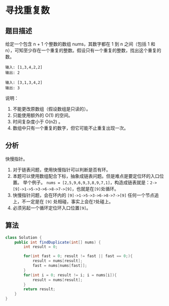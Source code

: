 # 寻找重复数

## 题目描述

给定一个包含 n + 1 个整数的数组 nums，其数字都在 1 到 n 之间（包括 1 和 n），可知至少存在一个重复的整数。假设只有一个重复的整数，找出这个重复的数。

```
输入: [1,3,4,2,2]
输出: 2

输入: [3,1,3,4,2]
输出: 3
```

说明：

1. 不能更改原数组（假设数组是只读的）。
2. 只能使用额外的 O(1) 的空间。
3. 时间复杂度小于 O(n2) 。
4. 数组中只有一个重复的数字，但它可能不止重复出现一次。

## 分析

快慢指针。

1. 对于链表问题，使用快慢指针可以判断是否有环。
2. 本题可以使用数组配合下标，抽象成链表问题。但是难点是要定位环的入口位置。
   举个例子。
    `nums = [2,5,9,6,9,3,8,9,7,1]`，构造成链表就是：`2->[9]->1->5->3->6->8->7->[9]`，也就是在`[9]`处循环。
3. 快慢指针问题，会在环内的 `[9]->1->5->3->6->8->7->[9]` 任何一个节点追上，不一定是在 `[9]` 处相碰，事实上会在`7`处碰上。
4. 必须另起一个循环定位环入口位置`[9]`。

## 算法

```java
class Solution {
    public int findDuplicate(int[] nums) {
        int result = 0;

        for(int fast = 0; result != fast || fast == 0;){
            result = nums[result];
            fast = nums[nums[fast]];
        }
        for(int i = 0; result != i; i = nums[i]){
            result = nums[result];
        }
        return result;
    }
}
```